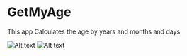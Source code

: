 # GetMyAge
This app Calculates the age by years and months and days

![Alt text](http://www.mediafire.com/convkey/f000/5qq1txlbh689p8ezg.jpg?raw=true "iPhone 8 Plus")
![Alt text](http://www.mediafire.com/convkey/41c0/b3sv037s8h8lsk3zg.jpg?raw=true "iPad Pro (9.7-inch)")
